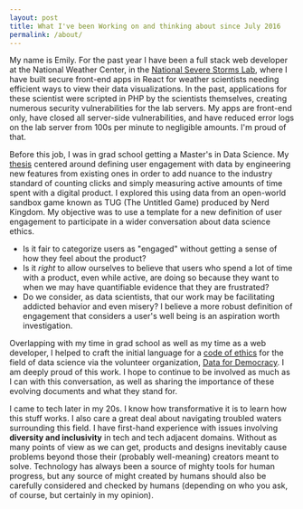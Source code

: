 ```yaml
---
layout: post
title: What I've been Working on and thinking about since July 2016
permalink: /about/
---
```


My name is Emily. For the past year I have been a full stack web developer at the National Weather Center, in the [National Severe Storms Lab](https://www.nssl.noaa.gov), where I have built secure front-end apps in React for weather scientists needing efficient ways to view their data visualizations. In the past, applications for these scientist were scripted in PHP by the scientists themselves, creating numerous security vulnerabilities for the lab servers. My apps are front-end only, have closed all server-side vulnerabilities, and have reduced error logs on the lab server from 100s per minute to negligible amounts. I'm proud of that.

Before this job, I was in grad school getting a Master's in Data Science. My [thesis](https://shareok.org/handle/11244/50805) centered around defining user engagement with data by engineering new features from existing ones in order to add nuance to the industry standard of counting clicks and simply measuring active amounts of time spent with a digital product. I explored this using data from an open-world sandbox game known as TUG (The Untitled Game) produced by Nerd Kingdom. My objective was to use a template for a new definition of user engagement to participate in a wider conversation about data science ethics.
- Is it fair to categorize users as "engaged" without getting a sense of how they feel about the product?
- Is it *right* to allow ourselves to believe that users who spend a lot of time with a product, even while active, are doing so because they want to when we may have quantifiable evidence that they are frustrated?
- Do we consider, as data scientists, that our work may be facilitating addicted behavior and even misery? I believe a more robust definition of engagement that considers a user's well being is an aspiration worth investigation.

Overlapping with my time in grad school as well as my time as a web developer, I helped to craft the initial language for a [code of ethics](https://t.co/r8SdY2OKTh) for the field of data science via the volunteer organization, [Data for Democracy](http://datafordemocracy.org/projects/ethics.html). I am deeply proud of this work. I hope to continue to be involved as much as I can with this conversation, as well as sharing the importance of these evolving documents and what they stand for.

I came to tech later in my 20s. I know how transformative it is to learn how this stuff works. I also care a great deal about navigating troubled waters surrounding this field. I have first-hand experience with issues involving **diversity and inclusivity** in tech and tech adjacent domains. Without as many points of view as we can get, products and designs inevitably cause problems beyond those their (probably well-meaning) creators meant to solve. Technology has always been a source of mighty tools for human progress, but any source of might created by humans should also be carefully considered and checked by humans (depending on who you ask, of course, but certainly in my opinion).
